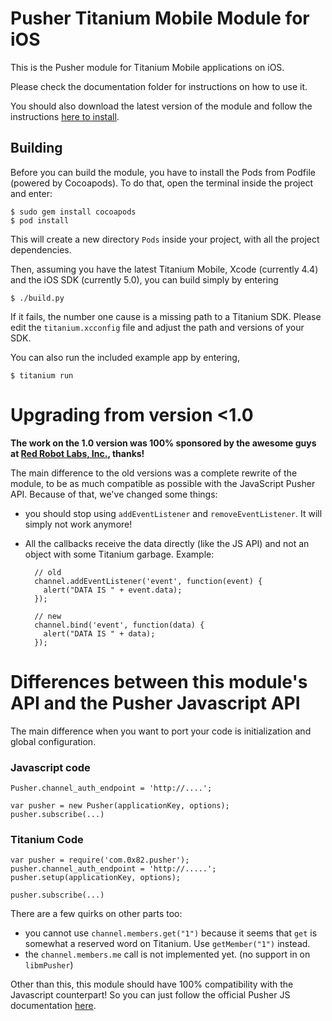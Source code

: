 # Pusher Titanium Mobile Module for iOS

This is the Pusher module for Titanium Mobile applications on iOS.

Please check the documentation folder for instructions on how to use it.

You should also download the latest version of the module and follow the
instructions [here to
install](http://wiki.appcelerator.org/display/tis/Using+Titanium+Modules).

## Building

Before you can build the module, you have to install the Pods from Podfile 
(powered by Cocoapods). To do that, open the terminal inside the project
and enter:

    $ sudo gem install cocoapods
    $ pod install

This will create a new directory `Pods` inside your project, with all the
project dependencies.

Then, assuming you have the latest Titanium Mobile, Xcode (currently 4.4) and
the iOS SDK (currently 5.0), you can build simply by entering

    $ ./build.py

If it fails, the number one cause is a missing path to a Titanium SDK. Please edit
the `titanium.xcconfig` file and adjust the path and versions of your SDK.

You can also run the included example app by entering,

    $ titanium run

# Upgrading from version <1.0

**The work on the 1.0 version was 100% sponsored by the awesome guys at [Red
Robot Labs, Inc.](http://redrobot.com), thanks!**

The main difference to the old versions was a complete rewrite of the module, to be as much compatible
as possible with the JavaScript Pusher API. Because of that, we've changed some things:

- you should stop using `addEventListener` and `removeEventListener`. It will simply not work anymore!
- All the callbacks receive the data directly (like the JS API) and not an object with some Titanium
  garbage. Example:

        // old
        channel.addEventListener('event', function(event) {
          alert("DATA IS " + event.data);
        });
        
        // new
        channel.bind('event', function(data) {
          alert("DATA IS " + data);
        });

# Differences between this module's API and the Pusher Javascript API

The main difference when you want to port your code is initialization and global configuration.

### Javascript code

    Pusher.channel_auth_endpoint = 'http://....';
    
    var pusher = new Pusher(applicationKey, options);
    pusher.subscribe(...)

### Titanium Code

    var pusher = require('com.0x82.pusher');
    pusher.channel_auth_endpoint = 'http://.....';
    pusher.setup(applicationKey, options);
    
    pusher.subscribe(...)

There are a few quirks on other parts too:

- you cannot use `channel.members.get("1")` because it seems that `get` is
  somewhat a reserved word on Titanium. Use `getMember("1")` instead.
- the `channel.members.me` call is not implemented yet. (no support in on `libmPusher`)

Other than this, this module should have 100% compatibility with the Javascript
counterpart! So you can just follow the official Pusher JS documentation [here](http://pusher.com/docs).


